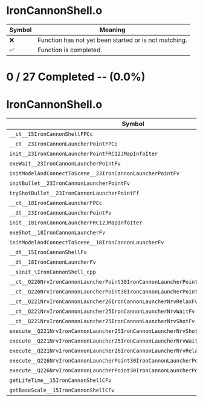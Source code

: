 # IronCannonShell.o
| Symbol | Meaning 
| ------------- | ------------- 
| :x: | Function has not yet been started or is not matching. 
| :white_check_mark: | Function is completed. 


# 0 / 27 Completed -- (0.0%)
# IronCannonShell.o
| Symbol | Decompiled? |
| ------------- | ------------- |
| `__ct__15IronCannonShellFPCc` | :x: |
| `__ct__23IronCannonLauncherPointFPCc` | :x: |
| `init__23IronCannonLauncherPointFRC12JMapInfoIter` | :x: |
| `exeWait__23IronCannonLauncherPointFv` | :x: |
| `initModelAndConnectToScene__23IronCannonLauncherPointFv` | :x: |
| `initBullet__23IronCannonLauncherPointFv` | :x: |
| `tryShotBullet__23IronCannonLauncherPointFf` | :x: |
| `__ct__18IronCannonLauncherFPCc` | :x: |
| `__dt__23IronCannonLauncherPointFv` | :x: |
| `init__18IronCannonLauncherFRC12JMapInfoIter` | :x: |
| `exeShot__18IronCannonLauncherFv` | :x: |
| `initModelAndConnectToScene__18IronCannonLauncherFv` | :x: |
| `__dt__15IronCannonShellFv` | :x: |
| `__dt__18IronCannonLauncherFv` | :x: |
| `__sinit_\IronCannonShell_cpp` | :x: |
| `__ct__Q226NrvIronCannonLauncherPoint30IronCannonLauncherPointNrvWaitFv` | :x: |
| `__ct__Q226NrvIronCannonLauncherPoint30IronCannonLauncherPointNrvShotFv` | :x: |
| `__ct__Q221NrvIronCannonLauncher26IronCannonLauncherNrvRelaxFv` | :x: |
| `__ct__Q221NrvIronCannonLauncher25IronCannonLauncherNrvWaitFv` | :x: |
| `__ct__Q221NrvIronCannonLauncher25IronCannonLauncherNrvShotFv` | :x: |
| `execute__Q221NrvIronCannonLauncher25IronCannonLauncherNrvShotCFP5Spine` | :x: |
| `execute__Q221NrvIronCannonLauncher25IronCannonLauncherNrvWaitCFP5Spine` | :x: |
| `execute__Q221NrvIronCannonLauncher26IronCannonLauncherNrvRelaxCFP5Spine` | :x: |
| `execute__Q226NrvIronCannonLauncherPoint30IronCannonLauncherPointNrvShotCFP5Spine` | :x: |
| `execute__Q226NrvIronCannonLauncherPoint30IronCannonLauncherPointNrvWaitCFP5Spine` | :x: |
| `getLifeTime__15IronCannonShellCFv` | :x: |
| `getBaseScale__15IronCannonShellCFv` | :x: |
